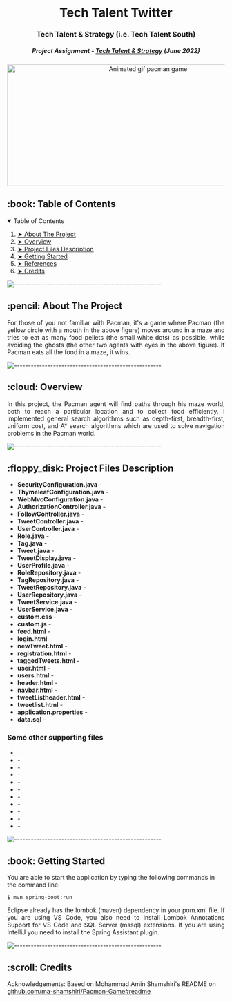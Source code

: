 <h1 align="center"> Tech Talent Twitter </h1>
<h3 align="center"> Tech Talent & Strategy (i.e. Tech Talent South) </h3>
<h5 align="center"> Project Assignment - <a href="https://www.linkedin.com/company/tech-talent-south">Tech Talent & Strategy</a> (June 2022) </h5>

<p align="center"> 
  <img src="gif/pacman_game.gif" alt="Animated gif pacman game" height="282px" width="637">
</p>

<!-- TABLE OF CONTENTS -->
<h2 id="table-of-contents"> :book: Table of Contents</h2>

<details open="open">
  <summary>Table of Contents</summary>
  <ol>
    <li><a href="#about-the-project"> ➤ About The Project</a></li>
    <li><a href="#overview"> ➤ Overview</a></li>
    <li><a href="#project-files-description"> ➤ Project Files Description</a></li>
    <li><a href="#getting-started"> ➤ Getting Started</a></li>
    <li><a href="#references"> ➤ References</a></li>
    <li><a href="#credits"> ➤ Credits</a></li>
  </ol>
</details>

![-----------------------------------------------------](https://raw.githubusercontent.com/andreasbm/readme/master/assets/lines/rainbow.png)

<!-- ABOUT THE PROJECT -->
<h2 id="about-the-project"> :pencil: About The Project</h2>

<p align="justify"> 
  For those of you not familiar with Pacman, it's a game where Pacman (the yellow circle with a mouth in the above figure) moves around in a maze and tries to eat as many food pellets (the small white dots) as possible, while avoiding the ghosts (the other two agents with eyes in the above figure). If Pacman eats all the food in a maze, it wins.
</p>

![-----------------------------------------------------](https://raw.githubusercontent.com/andreasbm/readme/master/assets/lines/rainbow.png)

<!-- OVERVIEW -->
<h2 id="overview"> :cloud: Overview</h2>

<p align="justify"> 
  In this project, the Pacman agent will find paths through his maze world, both to reach a particular location and to collect food efficiently. I implemented general search algorithms such as depth-first, breadth-first, uniform cost, and A* search algorithms which are used to solve navigation problems in the Pacman world.
</p>

![-----------------------------------------------------](https://raw.githubusercontent.com/andreasbm/readme/master/assets/lines/rainbow.png)

<!-- PROJECT FILES DESCRIPTION -->
<h2 id="project-files-description"> :floppy_disk: Project Files Description</h2>

<ul>
  <li><b>SecurityConfiguration.java</b> - </li>
  <li><b>ThymeleafConfiguration.java</b> - </li>
  <li><b>WebMvcConfiguration.java</b> - </li>

  <li><b>AuthorizationController.java</b> - </li>
  <li><b>FollowController.java</b> - </li>
  <li><b>TweetController.java</b> - </li>
  <li><b>UserController.java</b> - </li>

  <li><b>Role.java</b> - </li>
  <li><b>Tag.java</b> - </li>
  <li><b>Tweet.java</b> - </li>
  <li><b>TweetDisplay.java</b> - </li>
  <li><b>UserProfile.java</b> - </li>

  <li><b>RoleRepository.java</b> - </li>
  <li><b>TagRepository.java</b> - </li>
  <li><b>TweetRepository.java</b> - </li>
  <li><b>UserRepository.java</b> - </li>

  <li><b>TweetService.java</b> - </li>
  <li><b>UserService.java</b> - </li>

  <li><b>custom.css</b> - </li>
  <li><b>custom.js</b> - </li>

  <li><b>feed.html</b> - </li>
  <li><b>login.html</b> - </li>
  <li><b>newTweet.html</b> - </li>
  <li><b>registration.html</b> - </li>
  <li><b>taggedTweets.html</b> - </li>
  <li><b>user.html</b> - </li>
  <li><b>users.html</b> - </li>

  <li><b>header.html</b> - </li>
  <li><b>navbar.html</b> - </li>
  <li><b>tweetListheader.html</b> - </li>
  <li><b>tweetlist.html</b> - </li>

  <li><b>application.properties</b> - </li>
  <li><b>data.sql</b> - </li>
</ul>

<h3>Some other supporting files</h3>
<ul>
  <li><b></b> - </li>
  <li><b></b> - </li>
  <li><b></b> - </li>
  <li><b></b> - </li>
  <li><b></b> - </li>
  <li><b></b> - </li>
  <li><b></b> - </li>
  <li><b></b> - </li>
  <li><b></b> - </li>
  <li><b></b> - </li>
  <li><b></b> - </li>
</ul>

![-----------------------------------------------------](https://raw.githubusercontent.com/andreasbm/readme/master/assets/lines/rainbow.png)

<!-- GETTING STARTED -->
<h2 id="getting-started"> :book: Getting Started</h2>

<p>You are able to start the application by typing the following commands in the command line:</p>
<pre><code>$ mvn spring-boot:run</code></pre>
<p align="justify">Eclipse already has the lombok (maven) dependency in your pom.xml file. If you are using VS Code, you also need to install Lombok Annotations Support for VS Code and SQL Server (mssql) extensions. If you are using IntelliJ you need to install the Spring Assistant plugin.</p>

![-----------------------------------------------------](https://raw.githubusercontent.com/andreasbm/readme/master/assets/lines/rainbow.png)

<!-- CREDITS -->
<h2 id="credits"> :scroll: Credits</h2>

Acknowledgements: Based on Mohammad Amin Shamshiri's README on <a href=https://github.com/ma-shamshiri/Pacman-Game#readme>github.com/ma-shamshiri/Pacman-Game#readme</a>


